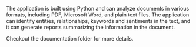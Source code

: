The application is built using Python and can analyze documents in various formats, including PDF, Microsoft Word,
and plain text files. The application can identify entities, relationships, keywords and sentiments in the text,
and it can generate reports summarizing the information in the document.

Checkout the documentation folder for more details.
